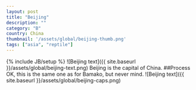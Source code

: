 ```yaml
---
layout: post
title: "Beijing"
description: ""
category: "B"
country: China
thumbnail: '/assets/global/beijing-thumb.png'
tags: ["asia", "reptile"]
---
```

{% include JB/setup %}
![Beijing text]({{ site.baseurl }}/assets/global/beijing-text.png)
Beijing is the capital of China.
##Process
OK, this is the same one as for Bamako, but never mind. 
![Beijing text]({{ site.baseurl }}/assets/global/beijing-caps.png)
